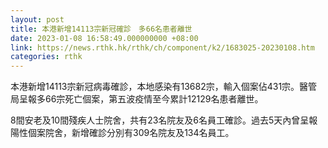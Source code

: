 ```yaml
---
layout: post
title: 本港新增14113宗新冠確診　多66名患者離世
date: 2023-01-08 16:58:49.000000000 +08:00
link: https://news.rthk.hk/rthk/ch/component/k2/1683025-20230108.htm
categories: rthk
---
```


本港新增14113宗新冠病毒確診，本地感染有13682宗，輸入個案佔431宗。醫管局呈報多66宗死亡個案，第五波疫情至今累計12129名患者離世。

8間安老及10間殘疾人士院舍，共有23名院友及6名員工確診。過去5天內曾呈報陽性個案院舍，新增確診分別有309名院友及134名員工。
